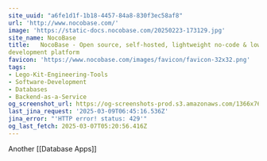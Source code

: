 ```yaml
---
site_uuid: "a6fe1d1f-1b18-4457-84a8-830f3ec58af8"
url: 'http://www.nocobase.com/'
image: 'https://static-docs.nocobase.com/20250223-173129.jpg'
site_name: NocoBase
title:   NocoBase - Open source, self-hosted, lightweight no-code & low-code
development platform
favicon: 'https://www.nocobase.com/images/favicon/favicon-32x32.png'
tags:
- Lego-Kit-Engineering-Tools
- Software-Development
- Databases
- Backend-as-a-Service
og_screenshot_url: https://og-screenshots-prod.s3.amazonaws.com/1366x768/80/false/cc9d5f0f9d5fb7aa0a9561afa1045d7fee9897faf13a562b8afa80d90fee1b37.jpeg
last_jina_request: '2025-03-09T06:45:16.536Z'
jina_error: "'HTTP error! status: 429'"
og_last_fetch: 2025-03-07T05:20:56.416Z
---
```

Another [[Database Apps]]

